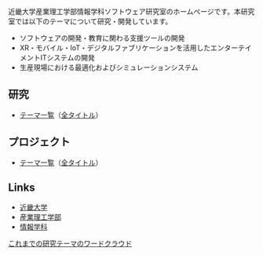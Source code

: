 近畿大学産業理工学部情報学科ソフトウェア研究室のホームページです。本研究室では以下のテーマについて研究・開発しています。
- ソフトウェアの開発・教育に関わる支援ツールの開発
- XR・モバイル・IoT・デジタルファブリケーションを活用したエンターテイメントITシステムの開発
- 生産現場における最適化およびシミュレーションシステム

## 研究
- [テーマ一覧](research/theme.md)（[全タイトル](research/README.md)）

## プロジェクト
- [テーマ一覧](project/theme.md)（[全タイトル](project/README.md)）

## Links
- [近畿大学](https://www.kindai.ac.jp/)
- [産業理工学部](https://www.kindai.ac.jp/hose/)
- [情報学科](https://www.kindai.ac.jp/hose/department/information/)

[これまでの研究テーマのワードクラウド](word_cloud.png)